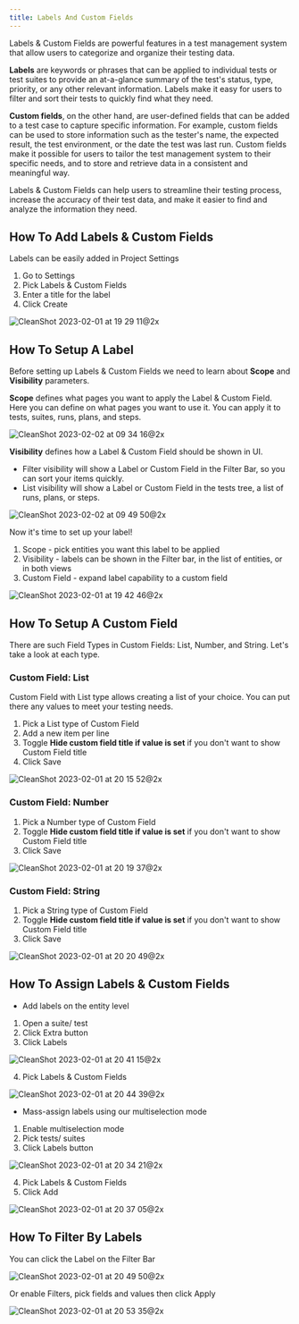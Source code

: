 ```yaml
---
title: Labels And Custom Fields
---
```


Labels & Custom Fields are powerful features in a test management system that allow users to categorize and organize their testing data.

**Labels** are keywords or phrases that can be applied to individual tests or test suites to provide an at-a-glance summary of the test's status, type, priority, or any other relevant information. Labels make it easy for users to filter and sort their tests to quickly find what they need.

**Custom fields**, on the other hand, are user-defined fields that can be added to a test case to capture specific information. For example, custom fields can be used to store information such as the tester's name, the expected result, the test environment, or the date the test was last run. Custom fields make it possible for users to tailor the test management system to their specific needs, and to store and retrieve data in a consistent and meaningful way.

Labels & Custom Fields can help users to streamline their testing process, increase the accuracy of their test data, and make it easier to find and analyze the information they need.

## How To Add Labels & Custom Fields

Labels can be easily added in Project Settings

1. Go to Settings
2. Pick Labels & Custom Fields
3. Enter a title for the label
4. Click Create

![CleanShot 2023-02-01 at 19 29 11@2x](./images/216118898-c2ead11f-b9a2-44b5-919b-183176893c25.jpg)

## How To Setup A Label

Before setting up Labels & Custom Fields we need to learn about **Scope** and **Visibility** parameters.

**Scope** defines what pages you want to apply the Label & Custom Field. Here you can define on what pages you want to use it. You can apply it to tests, suites, runs, plans, and steps.

![CleanShot 2023-02-02 at 09 34 16@2x](./images/216260430-126dd8e8-63a3-4b25-b3c5-c031b445ba5b.jpg)

**Visibility**  defines how a Label & Custom Field should be shown in UI. 

- Filter visibility will show a Label or Custom Field in the Filter Bar, so you can sort your items quickly.
- List visibility will show a Label or Custom Field in the tests tree, a list of runs, plans, or steps.

![CleanShot 2023-02-02 at 09 49 50@2x](./images/216263721-7d2ec56c-e93f-4fa8-b422-826c78620e62.jpg)


Now it's time to set up your label!

1. Scope - pick entities you want this label to be applied
2. Visibility - labels can be shown in the Filter bar, in the list of entities, or in both views
3. Custom Field - expand label capability to a custom field

![CleanShot 2023-02-01 at 19 42 46@2x](./images/216122416-d0dfc88a-41c2-4d6c-910c-d3a58a6d9cd8.jpg)

## How To Setup A Custom Field

There are such Field Types in Custom Fields: List, Number, and String. Let's take a look at each type.

### Custom Field: List

Custom Field with List type allows creating a list of your choice. You can put there any values to meet your testing needs. 
1. Pick a List type of Custom Field
2. Add a new item per line
3. Toggle **Hide custom field title if value is set** if you don't want to show Custom Field title
4. Click Save

![CleanShot 2023-02-01 at 20 15 52@2x](./images/216128418-385fd425-18b9-4e47-9fbf-4f9bfa8a1b90.jpg)

### Custom Field: Number

1. Pick a Number type of Custom Field
2. Toggle **Hide custom field title if value is set** if you don't want to show Custom Field title
3. Click Save

![CleanShot 2023-02-01 at 20 19 37@2x](./images/216129045-e65206c1-c271-40cf-8fdd-2173dd475a17.jpg)

### Custom Field: String

1. Pick a String type of Custom Field
2. Toggle **Hide custom field title if value is set** if you don't want to show Custom Field title
3. Click Save

![CleanShot 2023-02-01 at 20 20 49@2x](./images/216129784-0b238427-9a86-4a70-9efc-ff5052770294.jpg)

## How To Assign Labels & Custom Fields

- Add labels on the entity level

1. Open a suite/ test
2. Click Extra button
3. Click Labels 

![CleanShot 2023-02-01 at 20 41 15@2x](./images/216133765-c2d6d012-bd63-454a-9dec-07a163f67713.jpg)

4. Pick Labels & Custom Fields

![CleanShot 2023-02-01 at 20 44 39@2x](./images/216134503-43fab8bd-da32-4b06-9875-cba56de22ca0.jpg)

- Mass-assign labels using our multiselection mode

1. Enable multiselection mode
4. Pick tests/ suites
5. Click Labels button

![CleanShot 2023-02-01 at 20 34 21@2x](./images/216132278-17b886e4-9b6d-4afc-818d-431884c116c1.jpg)

4. Pick Labels & Custom Fields
5. Click Add

![CleanShot 2023-02-01 at 20 37 05@2x](./images/216132725-7d129307-e1f1-4fae-a6b5-4454efc2db7f.jpg)

## How To Filter By Labels

You can click the Label on the Filter Bar

![CleanShot 2023-02-01 at 20 49 50@2x](./images/216135753-4033ed5d-4344-4d28-bc74-9b2446ac3b07.jpg)

Or enable Filters, pick fields and values then click Apply

![CleanShot 2023-02-01 at 20 53 35@2x](./images/216136782-bbd2b782-a269-4494-9afe-4b5d3e6991ad.jpg)


